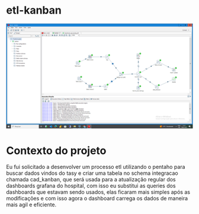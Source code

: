 # etl-kanban

![Diagrama ETL](./Captura%20de%20Tela%20(146).png)

# Contexto do projeto
Eu fui solicitado a desenvolver um processo etl utilizando o pentaho para buscar dados vindos do tasy e criar uma tabela no schema integracao chamada cad_kanban, que será usada para a atualização regular dos dashboards grafana do hospital, com isso eu substitui as queries dos dashboards que estavam sendo usados, elas ficaram mais simples após as modificações e com isso agora o dashboard carrega os dados de maneira mais agil e eficiente.
